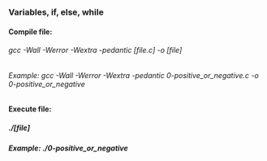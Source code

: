 ### Variables, if, else, while
#### Compile file:
###### gcc -Wall -Werror -Wextra -pedantic [file.c] -o [file]
###### Example: gcc -Wall -Werror -Wextra -pedantic 0-positive_or_negative.c -o 0-positive_or_negative

#### Execute file:
##### ./[file]
##### Example: ./0-positive_or_negative
